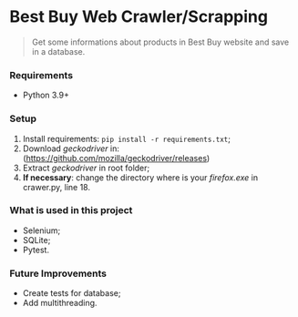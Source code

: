 # Best Buy Web Crawler/Scrapping

> Get some informations about products in Best Buy website and save in a database.

### Requirements
* Python 3.9+

### Setup
1. Install requirements: `pip install -r requirements.txt`;
2. Download *geckodriver* in: (https://github.com/mozilla/geckodriver/releases)
3. Extract *geckodriver* in root folder;
4. **If necessary**: change the directory where is your *firefox.exe* in crawer.py, line 18.

### What is used in this project
* Selenium;
* SQLite;
* Pytest.

### Future Improvements
* Create tests for database;
* Add multithreading.